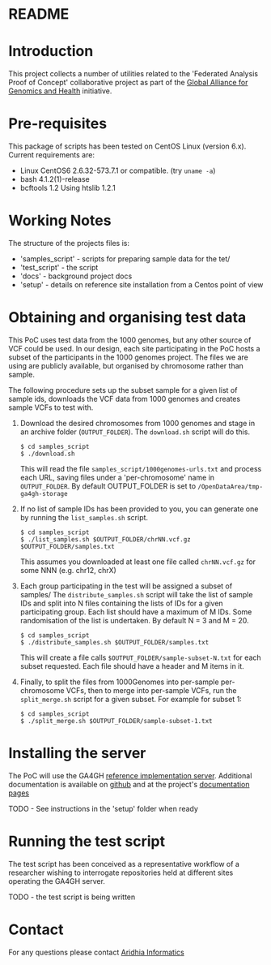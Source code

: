 # README

# Introduction

This project collects a number of utilities related to the 'Federated Analysis Proof of Concept' collaborative project as part of the [Global Alliance for Genomics and Health](https://genomicsandhealth.org/) initiative.

# Pre-requisites

This package of scripts has been tested on CentOS Linux (version 6.x). Current requirements are:

- Linux CentOS6 2.6.32-573.7.1 or compatible. (try ```uname -a```)
- bash 4.1.2(1)-release
- bcftools 1.2 Using htslib 1.2.1

# Working Notes

The structure of the projects files is:

- 'samples_script' - scripts for preparing sample data for the tet/
- 'test_script' - the script
- 'docs' - background project docs
- 'setup' - details on reference site installation from a Centos point of view 

# Obtaining and organising test data

This PoC uses test data from the 1000 genomes, but any other source of VCF could be used. In our design, each site participating in the PoC hosts a subset of the participants in the 1000 genomes project. The files we are using are publicly available, but organised by chromosome rather than sample.

The following procedure sets up the subset sample for a given list of sample ids, downloads the VCF data from 1000 genomes and creates sample VCFs to test with.

1. Download the desired chromosomes from 1000 genomes and stage in an archive folder (```OUTPUT_FOLDER```). The ```download.sh``` script will do this.

    ```
    $ cd samples_script
    $ ./download.sh 
    ```

    This will read the file ```samples_script/1000genomes-urls.txt``` and process each URL, saving files under a 'per-chromosome' name in ```OUTPUT_FOLDER```. By default OUTPUT_FOLDER is set to ```/OpenDataArea/tmp-ga4gh-storage```

2. If no list of sample IDs  has been provided to you, you can generate one by running the ```list_samples.sh``` script. 

    ```
    $ cd samples_script
    $ ./list_samples.sh $OUTPUT_FOLDER/chrNN.vcf.gz $OUTPUT_FOLDER/samples.txt
    ```

    This assumes you downloaded at least one file called ```chrNN.vcf.gz``` for some NNN (e.g. chr12, chrX)

3. Each group participating in the test will be assigned a subset of samples/ The ```distribute_samples.sh``` script will take the list of sample IDs and split into N files containing the lists of IDs for a given participating group. Each list should have a maximum of M IDs. Some randomisation of the list is  undertaken. By default N = 3 and M = 20.    

    ```
    $ cd samples_script
    $ ./distribute_samples.sh $OUTPUT_FOLDER/samples.txt
    ```
    This will create a file calls ```$OUTPUT_FOLDER/sample-subset-N.txt``` for each subset requested. Each file should have a header and M items in it.

4. Finally, to split the files from 1000Genomes into per-sample per-chromosome VCFs, then to merge into per-sample VCFs, run the ```split_merge.sh``` script for a given subset. For example for subset 1:

    ```
    $ cd samples_script
    $ ./split_merge.sh $OUTPUT_FOLDER/sample-subset-1.txt
    ```

# Installing the server

The PoC will use the GA4GH [reference implementation server](https://github.com/ga4gh/server). Additional documentation is available on [github](https://github.com/ga4gh/server) and at the project's [documentation pages](http://ga4gh-reference-implementation.readthedocs.org/en/develop)

TODO - See instructions in the 'setup' folder when ready

# Running the test script

The test script has been conceived as a representative workflow of a researcher wishing to interrogate repositories held at different sites operating the GA4GH server.

TODO - the test script is being written

# Contact

For any questions please contact [Aridhia Informatics](https://github.com/aridhia)